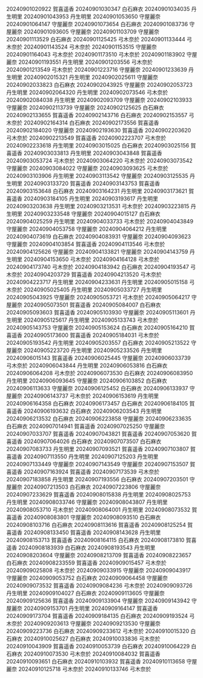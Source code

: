 20240901020922 賀喜遥香
20240901030347 白石麻衣
20240901034035 丹生明里
20240901043953 丹生明里
20240901053650 守屋麗奈
20240901064147 守屋麗奈
20240901073654 白石麻衣
20240901083736 守屋麗奈
20240901093605 守屋麗奈
20240901103709 守屋麗奈
20240901113529 白石麻衣
20240901125425 弓木奈於
20240901133444 弓木奈於
20240901143524 弓木奈於
20240901153515 守屋麗奈
20240901164043 弓木奈於
20240901173510 弓木奈於
20240901183902 守屋麗奈
20240901193551 丹生明里
20240901203556 弓木奈於
20240901213549 弓木奈於
20240901223716 守屋麗奈
20240901233639 丹生明里
20240902015321 丹生明里
20240902025611 守屋麗奈
20240902033823 白石麻衣
20240902043925 守屋麗奈
20240902053723 丹生明里
20240902064320 丹生明里
20240902073546 弓木奈於
20240902084038 丹生明里
20240902093709 守屋麗奈
20240902103933 守屋麗奈
20240902113739 守屋麗奈
20240902125625 白石麻衣
20240902133655 賀喜遥香
20240902143716 白石麻衣
20240902153557 弓木奈於
20240902164314 白石麻衣
20240902173556 賀喜遥香
20240902184020 守屋麗奈
20240902193630 賀喜遥香
20240902203620 弓木奈於
20240902213549 賀喜遥香
20240902223707 弓木奈於
20240902233618 丹生明里
20240903015025 白石麻衣
20240903025156 賀喜遥香
20240903033813 丹生明里
20240903043848 賀喜遥香
20240903053724 弓木奈於
20240903064220 弓木奈於
20240903073542 守屋麗奈
20240903084022 守屋麗奈
20240903093625 弓木奈於
20240903103906 丹生明里
20240903113542 守屋麗奈
20240903125535 丹生明里
20240903133720 賀喜遥香
20240903143753 賀喜遥香
20240903153648 白石麻衣
20240903164231 丹生明里
20240903173621 賀喜遥香
20240903184105 丹生明里
20240903193617 丹生明里
20240903203638 丹生明里
20240903213531 弓木奈於
20240903223815 丹生明里
20240903233548 守屋麗奈
20240904015127 白石麻衣
20240904025259 丹生明里
20240904033733 弓木奈於
20240904043849 守屋麗奈
20240904053758 守屋麗奈
20240904064212 丹生明里
20240904073619 白石麻衣
20240904083931 守屋麗奈
20240904093623 守屋麗奈
20240904103854 賀喜遥香
20240904113546 弓木奈於
20240904125626 守屋麗奈
20240904133821 守屋麗奈
20240904143759 丹生明里
20240904153650 弓木奈於
20240904164128 弓木奈於
20240904173740 弓木奈於
20240904183942 白石麻衣
20240904193547 弓木奈於
20240904203729 賀喜遥香
20240904213520 弓木奈於
20240904223717 丹生明里
20240904233631 丹生明里
20240905015158 弓木奈於
20240905025405 丹生明里
20240905033727 丹生明里
20240905043925 守屋麗奈
20240905053721 弓木奈於
20240905064217 守屋麗奈
20240905073501 賀喜遥香
20240905084007 白石麻衣
20240905093603 賀喜遥香
20240905103930 守屋麗奈
20240905113601 丹生明里
20240905125617 丹生明里
20240905133743 弓木奈於
20240905143753 守屋麗奈
20240905153624 白石麻衣
20240905164210 賀喜遥香
20240905173600 賀喜遥香
20240905184031 弓木奈於
20240905193542 丹生明里
20240905203557 白石麻衣
20240905213522 守屋麗奈
20240905223720 丹生明里
20240905233526 丹生明里
20240906015143 賀喜遥香
20240906025445 守屋麗奈
20240906033739 弓木奈於
20240906043844 丹生明里
20240906053816 白石麻衣
20240906064208 弓木奈於
20240906073530 白石麻衣
20240906083950 丹生明里
20240906093645 守屋麗奈
20240906103852 白石麻衣
20240906113633 守屋麗奈
20240906125452 白石麻衣
20240906133937 守屋麗奈
20240906143737 弓木奈於
20240906153619 丹生明里
20240906164358 白石麻衣
20240906173457 白石麻衣
20240906184105 賀喜遥香
20240906193632 白石麻衣
20240906203543 丹生明里
20240906213532 白石麻衣
20240906223858 守屋麗奈
20240906233635 白石麻衣
20240907014941 賀喜遥香
20240907025250 守屋麗奈
20240907033707 賀喜遥香
20240907043821 賀喜遥香
20240907053620 賀喜遥香
20240907064026 白石麻衣
20240907073507 白石麻衣
20240907083733 丹生明里
20240907093521 賀喜遥香
20240907103807 賀喜遥香
20240907113550 丹生明里
20240907125203 丹生明里
20240907133449 守屋麗奈
20240907143549 守屋麗奈
20240907153507 賀喜遥香
20240907163924 賀喜遥香
20240907173539 弓木奈於
20240907183858 丹生明里
20240907193556 白石麻衣
20240907203501 守屋麗奈
20240907213503 白石麻衣
20240907223806 守屋麗奈
20240907233629 賀喜遥香
20240908015838 丹生明里
20240908025753 丹生明里
20240908033746 守屋麗奈
20240908043807 丹生明里
20240908053710 弓木奈於
20240908064001 丹生明里
20240908073532 賀喜遥香
20240908083801 守屋麗奈
20240908093510 白石麻衣
20240908103716 白石麻衣
20240908113616 賀喜遥香
20240908125254 賀喜遥香
20240908133450 賀喜遥香
20240908143628 丹生明里
20240908153713 賀喜遥香
20240908164115 白石麻衣
20240908173810 賀喜遥香
20240908183939 白石麻衣
20240908193543 丹生明里
20240908203604 守屋麗奈
20240908213709 賀喜遥香
20240908223657 白石麻衣
20240908233559 賀喜遥香
20240909015457 弓木奈於
20240909025808 弓木奈於
20240909033915 守屋麗奈
20240909043917 守屋麗奈
20240909053752 白石麻衣
20240909064458 守屋麗奈
20240909073532 賀喜遥香
20240909084236 弓木奈於
20240909093726 丹生明里
20240909104027 白石麻衣
20240909113605 守屋麗奈
20240909125636 賀喜遥香
20240909133904 守屋麗奈
20240909143942 守屋麗奈
20240909153701 丹生明里
20240909164147 賀喜遥香
20240909173704 賀喜遥香
20240909184135 白石麻衣
20240909193524 弓木奈於
20240909203613 守屋麗奈
20240909213530 守屋麗奈
20240909223736 白石麻衣
20240909233612 弓木奈於
20240910015320 白石麻衣
20240910025627 白石麻衣
20240910033836 弓木奈於
20240910043909 賀喜遥香
20240910053739 白石麻衣
20240910064229 白石麻衣
20240910073530 弓木奈於
20240910084032 賀喜遥香
20240910093651 白石麻衣
20240910103932 賀喜遥香
20240910113658 守屋麗奈
20240910125718 弓木奈於
20240910133746 弓木奈於
